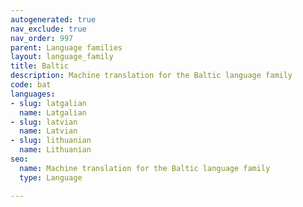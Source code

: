 ```yaml
---
autogenerated: true
nav_exclude: true
nav_order: 997
parent: Language families
layout: language_family
title: Baltic
description: Machine translation for the Baltic language family
code: bat
languages:
- slug: latgalian
  name: Latgalian
- slug: latvian
  name: Latvian
- slug: lithuanian
  name: Lithuanian
seo:
  name: Machine translation for the Baltic language family
  type: Language

---
```


